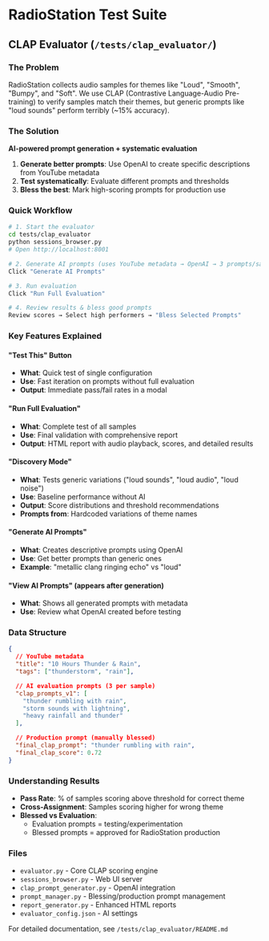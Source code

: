 # RadioStation Test Suite

## CLAP Evaluator (`/tests/clap_evaluator/`)

### The Problem
RadioStation collects audio samples for themes like "Loud", "Smooth", "Bumpy", and "Soft". We use CLAP (Contrastive Language-Audio Pre-training) to verify samples match their themes, but generic prompts like "loud sounds" perform terribly (~15% accuracy).

### The Solution
**AI-powered prompt generation + systematic evaluation**

1. **Generate better prompts**: Use OpenAI to create specific descriptions from YouTube metadata
2. **Test systematically**: Evaluate different prompts and thresholds
3. **Bless the best**: Mark high-scoring prompts for production use

### Quick Workflow

```bash
# 1. Start the evaluator
cd tests/clap_evaluator
python sessions_browser.py
# Open http://localhost:8001

# 2. Generate AI prompts (uses YouTube metadata → OpenAI → 3 prompts/sample)
Click "Generate AI Prompts"

# 3. Run evaluation
Click "Run Full Evaluation"

# 4. Review results & bless good prompts
Review scores → Select high performers → "Bless Selected Prompts"
```

### Key Features Explained

#### "Test This" Button
- **What**: Quick test of single configuration
- **Use**: Fast iteration on prompts without full evaluation
- **Output**: Immediate pass/fail rates in a modal

#### "Run Full Evaluation"
- **What**: Complete test of all samples
- **Use**: Final validation with comprehensive report
- **Output**: HTML report with audio playback, scores, and detailed results

#### "Discovery Mode"
- **What**: Tests generic variations ("loud sounds", "loud audio", "loud noise")
- **Use**: Baseline performance without AI
- **Output**: Score distributions and threshold recommendations
- **Prompts from**: Hardcoded variations of theme names

#### "Generate AI Prompts"
- **What**: Creates descriptive prompts using OpenAI
- **Use**: Get better prompts than generic ones
- **Example**: "metallic clang ringing echo" vs "loud"

#### "View AI Prompts" (appears after generation)
- **What**: Shows all generated prompts with metadata
- **Use**: Review what OpenAI created before testing

### Data Structure

```json
{
  // YouTube metadata
  "title": "10 Hours Thunder & Rain",
  "tags": ["thunderstorm", "rain"],

  // AI evaluation prompts (3 per sample)
  "clap_prompts_v1": [
    "thunder rumbling with rain",
    "storm sounds with lightning",
    "heavy rainfall and thunder"
  ],

  // Production prompt (manually blessed)
  "final_clap_prompt": "thunder rumbling with rain",
  "final_clap_score": 0.72
}
```

### Understanding Results

- **Pass Rate**: % of samples scoring above threshold for correct theme
- **Cross-Assignment**: Samples scoring higher for wrong theme
- **Blessed vs Evaluation**:
  - Evaluation prompts = testing/experimentation
  - Blessed prompts = approved for RadioStation production

### Files

- `evaluator.py` - Core CLAP scoring engine
- `sessions_browser.py` - Web UI server
- `clap_prompt_generator.py` - OpenAI integration
- `prompt_manager.py` - Blessing/production prompt management
- `report_generator.py` - Enhanced HTML reports
- `evaluator_config.json` - AI settings

For detailed documentation, see `/tests/clap_evaluator/README.md`